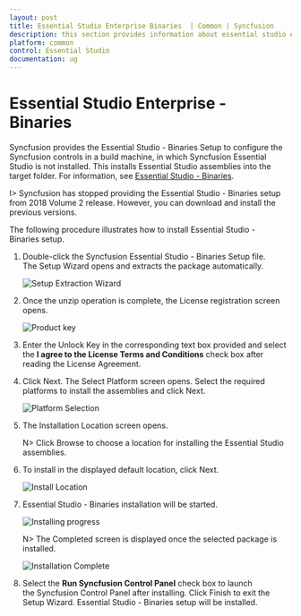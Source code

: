 ```yaml
---
layout: post
title: Essential Studio Enterprise Binaries  | Common | Syncfusion
description: this section provides information about essential studio enterprise binaries and steps for installation
platform: common
control: Essential Studio
documentation: ug
---
```


# Essential Studio Enterprise - Binaries


Syncfusion provides the Essential Studio - Binaries Setup to configure the Syncfusion controls in a build machine, in which Syncfusion Essential Studio is not installed. This installs Essential Studio assemblies into the target folder. For information, see [Essential Studio - Binaries](http://www.syncfusion.com/support/kb/7653). 

I> Syncfusion has stopped providing the Essential Studio - Binaries setup from 2018 Volume 2 release. However, you can download and install the previous versions.

The following procedure illustrates how to install Essential Studio - Binaries setup.

1.  Double-click the Syncfusion Essential Studio - Binaries Setup file. The Setup Wizard opens and extracts the package automatically.

    ![Setup Extraction Wizard](Digitally-Signed-Binaries-images/Binaries-Install-Setup_img1.png)

2.  Once the unzip operation is complete, the License registration screen opens.

    ![Product key](Digitally-Signed-Binaries-images/Binaries-Install-Setup_img2.png)

3.  Enter the Unlock Key in the corresponding text box provided and select the **I agree to the License Terms and Conditions** check box after reading the License Agreement.

4.  Click Next. The Select Platform screen opens. Select the required platforms to install the assemblies and click Next.

    ![Platform Selection](Digitally-Signed-Binaries-images/Binaries-Install-Setup_img4.png)

5.  The Installation Location screen opens.
   
    N> Click Browse to choose a location for installing the Essential Studio assemblies.

6.  To install in the displayed default location, click Next.

    ![Install Location](Digitally-Signed-Binaries-images/Binaries-Install-Setup_img6.png)
   
7.  Essential Studio - Binaries installation will be started.

    ![Installing progress](Digitally-Signed-Binaries-images/Binaries-Install-Setup_img7.png)

    N> The Completed screen is displayed once the selected package is installed.
    
    ![Installation Complete](Digitally-Signed-Binaries-images/Binaries-Install-Setup_img9.png)

8. Select the **Run Syncfusion Control Panel** check box to launch the Syncfusion Control Panel after installing. Click Finish to exit the Setup Wizard. Essential Studio - Binaries setup will be installed.


